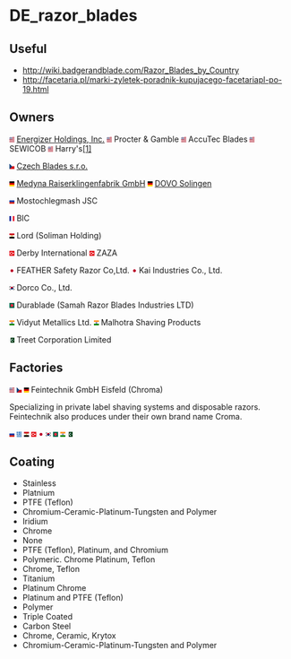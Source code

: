 # DE_razor_blades

## Useful
- <http://wiki.badgerandblade.com/Razor_Blades_by_Country>
- <http://facetaria.pl/marki-zyletek-poradnik-kupujacego-facetariapl-po-19.html>

## Owners
![US](https://raw.githubusercontent.com/octos/fla9s/master/countries/us.png)
[Energizer Holdings, Inc.](http://www.energizerholdings.com/en/Pages/homepage.aspx)
![US](https://raw.githubusercontent.com/octos/fla9s/master/countries/us.png)
Procter & Gamble
![US](https://raw.githubusercontent.com/octos/fla9s/master/countries/us.png)
AccuTec Blades
![US](https://raw.githubusercontent.com/octos/fla9s/master/countries/us.png)
SEWICOB
![US](https://raw.githubusercontent.com/octos/fla9s/master/countries/us.png)
Harry's[[1]](http://techcrunch.com/2014/01/22/10-month-old-harrys-lands-122-5m-buys-93-year-old-factory-to-go-toe-to-toe-with-gillette-and-schick/)

![CZ](https://raw.githubusercontent.com/octos/fla9s/master/countries/cz.png)
[Czech Blades s.r.o.](http://www.czechblades.cz/en/)

![DE](https://raw.githubusercontent.com/octos/fla9s/master/countries/de.png)
[Medyna Raiserklingenfabrik GmbH](http://www.medyna.de/produkte.0.html)
![DE](https://raw.githubusercontent.com/octos/fla9s/master/countries/de.png)
[DOVO Solingen](http://www.merkur-razors.com/kontakt_en.html)

![RU](https://raw.githubusercontent.com/octos/fla9s/master/countries/ru.png)
Mostochlegmash JSC

![FR](https://raw.githubusercontent.com/octos/fla9s/master/countries/fr.png)
BIC

![EG](https://raw.githubusercontent.com/octos/fla9s/master/countries/eg.png)
Lord (Soliman Holding)

![TR](https://raw.githubusercontent.com/octos/fla9s/master/countries/tr.png)
Derby International
![TR](https://raw.githubusercontent.com/octos/fla9s/master/countries/tr.png)
ZAZA

![JP](https://raw.githubusercontent.com/octos/fla9s/master/countries/jp.png)
FEATHER Safety Razor Co,Ltd.
![JP](https://raw.githubusercontent.com/octos/fla9s/master/countries/jp.png)
Kai Industries Co., Ltd.

![KR](https://raw.githubusercontent.com/octos/fla9s/master/countries/kr.png)
Dorco Co., Ltd.

![BD](https://raw.githubusercontent.com/octos/fla9s/master/countries/bd.png)
Durablade (Samah Razor Blades Industries LTD)

![IN](https://raw.githubusercontent.com/octos/fla9s/master/countries/in.png)
Vidyut Metallics Ltd.
![IN](https://raw.githubusercontent.com/octos/fla9s/master/countries/in.png)
Malhotra Shaving Products

![PK](https://raw.githubusercontent.com/octos/fla9s/master/countries/pk.png)
Treet Corporation Limited

## Factories
![US](https://raw.githubusercontent.com/octos/fla9s/master/countries/us.png)
![CZ](https://raw.githubusercontent.com/octos/fla9s/master/countries/cz.png)
![DE](https://raw.githubusercontent.com/octos/fla9s/master/countries/de.png)
Feintechnik GmbH Eisfeld (Chroma)

Specializing in private label shaving systems and disposable razors. Feintechnik also produces under their own brand name Croma.

![RU](https://raw.githubusercontent.com/octos/fla9s/master/countries/ru.png)
![GR](https://raw.githubusercontent.com/octos/fla9s/master/countries/gr.png)
![EG](https://raw.githubusercontent.com/octos/fla9s/master/countries/eg.png)
![TR](https://raw.githubusercontent.com/octos/fla9s/master/countries/tr.png)
![JP](https://raw.githubusercontent.com/octos/fla9s/master/countries/jp.png)
![KR](https://raw.githubusercontent.com/octos/fla9s/master/countries/kr.png)
![BD](https://raw.githubusercontent.com/octos/fla9s/master/countries/bd.png)
![IN](https://raw.githubusercontent.com/octos/fla9s/master/countries/in.png)
![PK](https://raw.githubusercontent.com/octos/fla9s/master/countries/pk.png)

## Coating
- Stainless
- Platnium
- PTFE (Teflon)
- Chromium-Ceramic-Platinum-Tungsten and Polymer
- Iridium
- Chrome
- None
- PTFE (Teflon), Platinum, and Chromium
- Polymeric. Chrome Platinum, Teflon
- Chrome, Teflon
- Titanium
- Platinum Chrome
- Platinum and PTFE (Teflon)
- Polymer
- Triple Coated
- Carbon Steel
- Chrome, Ceramic, Krytox
- Chromium-Ceramic-Platinum-Tungsten and Polymer


